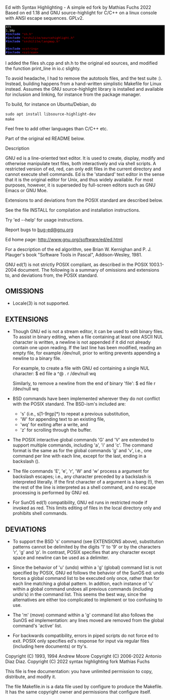
Ed with Syntax Highlighting - A simple ed fork by Mathias Fuchs 2022
Based on ed 1.18 and GNU source-highlight for C/C++ on a linux console with ANSI escape sequences.
GPLv2.

![screenshot](screenshot.png)

I added the files sh.cpp and sh.h to the original ed sources, and modified the function print_line in io.c slighty.

To avoid headache, I had to remove the autotools files, and the test suite :).
Instead, building happens from a hand-written simplistic Makefile for Linux instead.
Assumes the GNU source-highlight library is installed and available for inclusion and linking, for instance from the package manager.

To build, for instance on Ubuntu/Debian, do

```
sudo apt install libsource-highlight-dev
make
```

Feel free to add other languages than C/C++ etc.



Part of the original ed README below.


Description

GNU ed is a line-oriented text editor. It is used to create, display, modify
and otherwise manipulate text files, both interactively and via shell
scripts. A restricted version of ed, red, can only edit files in the current
directory and cannot execute shell commands. Ed is the 'standard' text
editor in the sense that it is the original editor for Unix, and thus widely
available. For most purposes, however, it is superseded by full-screen
editors such as GNU Emacs or GNU Moe.

Extensions to and deviations from the POSIX standard are described below.

See the file INSTALL for compilation and installation instructions.

Try 'ed --help' for usage instructions.

Report bugs to bug-ed@gnu.org

Ed home page: http://www.gnu.org/software/ed/ed.html

For a description of the ed algorithm, see Brian W. Kernighan and
P. J. Plauger's book "Software Tools in Pascal", Addison-Wesley, 1981.

GNU ed(1) is not strictly POSIX compliant, as described in the
POSIX 1003.1-2004 document. The following is a summary of omissions and
extensions to, and deviations from, the POSIX standard.

OMISSIONS
---------
  * Locale(3) is not supported.

EXTENSIONS
----------
  * Though GNU ed is not a stream editor, it can be used to edit binary files.
    To assist in binary editing, when a file containing at least one ASCII
    NUL character is written, a newline is not appended if it did not
    already contain one upon reading. If the last line has been modified,
    reading an empty file, for example /dev/null, prior to writing prevents
    appending a newline to a binary file.

    For example, to create a file with GNU ed containing a single NUL character:
      $ ed file
      a
      ^@
      .
      r /dev/null
      wq

    Similarly, to remove a newline from the end of binary 'file':
      $ ed file
      r /dev/null
      wq

  * BSD commands have been implemented wherever they do not conflict with
    the POSIX standard.  The BSD-ism's included are:
      * 's' (i.e., s[1-9rgp]*) to repeat a previous substitution,
      * 'W' for appending text to an existing file,
      * 'wq' for exiting after a write, and
      * 'z' for scrolling through the buffer.

  * The POSIX interactive global commands 'G' and 'V' are extended to
    support multiple commands, including 'a', 'i' and 'c'.  The command
    format is the same as for the global commands 'g' and 'v', i.e., one
    command per line with each line, except for the last, ending in a
    backslash (\).

  * The file commands 'E', 'e', 'r', 'W' and 'w'  process a <file>
    argument for backslash escapes; i.e., any character preceded by a
    backslash is interpreted literally. If the first character of a <file>
    argument is a bang (!), then the rest of the line is interpreted as a
    shell command, and no escape processing is performed by GNU ed.

  * For SunOS ed(1) compatibility, GNU ed runs in restricted mode if invoked
    as red.  This limits editing of files in the local directory only and
    prohibits shell commands.

DEVIATIONS
----------
  * To support the BSD 's' command (see EXTENSIONS above), substitution
    patterns cannot be delimited by the digits '1' to '9' or by the
    characters 'r', 'g' and 'p'. In contrast, POSIX specifies that any
    character except space and newline can be used as a delimiter.

  * Since the behavior of 'u' (undo) within a 'g' (global) command list is
    not specified by POSIX, GNU ed follows the behavior of the SunOS ed:
    undo forces a global command list to be executed only once, rather than
    for each line matching a global pattern.  In addtion, each instance of
    'u' within a global command undoes all previous commands (including
    undo's) in the command list.  This seems the best way, since the
    alternatives are either too complicated to implement or too confusing
    to use.

  * The 'm' (move) command within a 'g' command list also follows the SunOS
    ed implementation: any lines moved are removed from the global command's
    'active' list.

  * For backwards compatibility, errors in piped scripts do not force ed
    to exit.  POSIX only specifies ed's response for input via regular
    files (including here documents) or tty's.



Copyright (C) 1993, 1994 Andrew Moore
Copyright (C) 2006-2022 Antonio Diaz Diaz.
Copyright (C) 2022 syntax highlighting fork Mathias Fuchs

This file is free documentation: you have unlimited permission to copy,
distribute, and modify it.

The file Makefile.in is a data file used by configure to produce the
Makefile. It has the same copyright owner and permissions that configure
itself.
